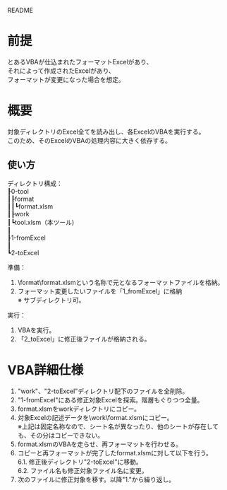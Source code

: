 README

# 前提

とあるVBAが仕込まれたフォーマットExcelがあり、  
それによって作成されたExcelがあり、  
フォーマットが変更になった場合を想定。  

# 概要

対象ディレクトリのExcel全てを読み出し、各ExcelのVBAを実行する。  
このため、そのExcelのVBAの処理内容に大きく依存する。  

## 使い方

ディレクトリ構成：  
┠0-tool  
┃┠format  
┃┃┗format.xlsm  
┃┠work  
┃┗tool.xlsm（本ツール)  
┃  
┠1-fromExcel  
┃  
┗2-toExcel  

準備：  
1. \format\format.xlsmという名称で元となるフォーマットファイルを格納。  
1. フォーマット変更したいファイルを「1_fromExcel」に格納  
※ サブディレクトリ可。  

実行：

1. VBAを実行。  
2. 「2_toExcel」に修正後ファイルが格納される。  

# VBA詳細仕様

1. "work"、"2-toExcel"ディレクトリ配下のファイルを全削除。  
1. "1-fromExcel"にある修正対象Excelを探索。階層もぐりつつ全量。  
1. format.xlsmをworkディレクトリにコピー。  
1. 対象Excelの記述データを\work\format.xlsmにコピー。  
※上記は固定名称なので、シート名が異なったり、他のシートが存在しても、その分はコピーできない。  
1. format.xlsmのVBAを走らせ、再フォーマットを行わせる。  
1. コピーと再フォーマットが完了したformat.xlsmに対して以下を行う。  
  6.1. 修正後ディレクトリ"2-toExcel"に移動。  
  6.2. ファイル名も修正対象ファイル名に変更。  
1. 次のファイルに修正対象を移す。以降"1."から繰り返し。

